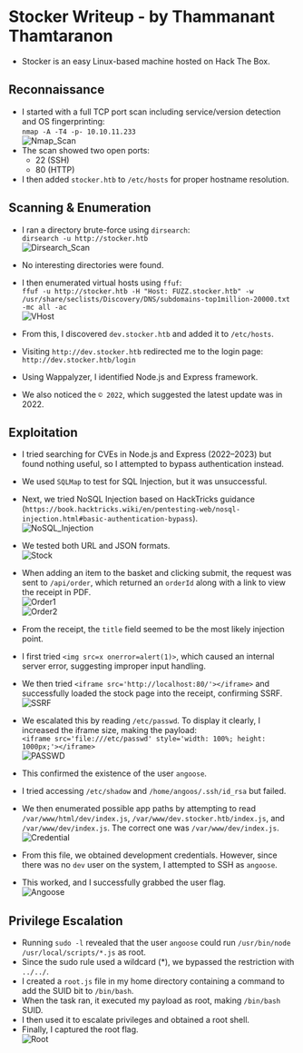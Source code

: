 # Stocker Writeup - by Thammanant Thamtaranon  
- Stocker is an easy Linux-based machine hosted on Hack The Box.

## Reconnaissance  
- I started with a full TCP port scan including service/version detection and OS fingerprinting:  
  `nmap -A -T4 -p- 10.10.11.233`  
![Nmap_Scan](Nmap_Scan.png)  
- The scan showed two open ports:  
  - 22 (SSH)  
  - 80 (HTTP)  
- I then added `stocker.htb` to `/etc/hosts` for proper hostname resolution.

## Scanning & Enumeration  
- I ran a directory brute-force using `dirsearch`:  
  `dirsearch -u http://stocker.htb`  
![Dirsearch_Scan](Dirsearch_Scan.png)  
- No interesting directories were found.

- I then enumerated virtual hosts using `ffuf`:  
  `ffuf -u http://stocker.htb -H "Host: FUZZ.stocker.htb" -w /usr/share/seclists/Discovery/DNS/subdomains-top1million-20000.txt -mc all -ac`  
![VHost](VHost.png)  
- From this, I discovered `dev.stocker.htb` and added it to `/etc/hosts`.

- Visiting `http://dev.stocker.htb` redirected me to the login page:  
  `http://dev.stocker.htb/login`
- Using Wappalyzer, I identified Node.js and Express framework.
- We also noticed the `© 2022`, which suggested the latest update was in 2022.

## Exploitation  
- I tried searching for CVEs in Node.js and Express (2022–2023) but found nothing useful, so I attempted to bypass authentication instead.
- We used `SQLMap` to test for SQL Injection, but it was unsuccessful.
- Next, we tried NoSQL Injection based on HackTricks guidance (`https://book.hacktricks.wiki/en/pentesting-web/nosql-injection.html#basic-authentication-bypass`).  
![NoSQL_Injection](NoSQL_Injection.png)  
- We tested both URL and JSON formats.   
![Stock](Stock.png)  

- When adding an item to the basket and clicking submit, the request was sent to `/api/order`, which returned an `orderId` along with a link to view the receipt in PDF.  
![Order1](Order1.png)  
![Order2](Order2.png)  

- From the receipt, the `title` field seemed to be the most likely injection point.  
- I first tried `<img src=x onerror=alert(1)>`, which caused an internal server error, suggesting improper input handling.  
- We then tried `<iframe src='http://localhost:80/'></iframe>` and successfully loaded the stock page into the receipt, confirming SSRF.  
![SSRF](SSRF.png)  

- We escalated this by reading `/etc/passwd`. To display it clearly, I increased the iframe size, making the payload:  
  `<iframe src='file:///etc/passwd' style='width: 100%; height: 1000px;'></iframe>`  
![PASSWD](PASSWD.png)  
- This confirmed the existence of the user `angoose`.  

- I tried accessing `/etc/shadow` and `/home/angoos/.ssh/id_rsa` but failed.  
- We then enumerated possible app paths by attempting to read `/var/www/html/dev/index.js`, `/var/www/dev.stocker.htb/index.js`, and `/var/www/dev/index.js`. The correct one was `/var/www/dev/index.js`.  
![Credential](Credential.png)  

- From this file, we obtained development credentials. However, since there was no `dev` user on the system, I attempted to SSH as `angoose`.  
- This worked, and I successfully grabbed the user flag.  
![Angoose](Angoose.png)  

## Privilege Escalation  
- Running `sudo -l` revealed that the user `angoose` could run `/usr/bin/node /usr/local/scripts/*.js` as root.  
- Since the sudo rule used a wildcard (*), we bypassed the restriction with `../../`.  
- I created a `root.js` file in my home directory containing a command to add the SUID bit to `/bin/bash`.  
- When the task ran, it executed my payload as root, making `/bin/bash` SUID.
- I then used it to escalate privileges and obtained a root shell.  
- Finally, I captured the root flag.  
![Root](Root.png)  
